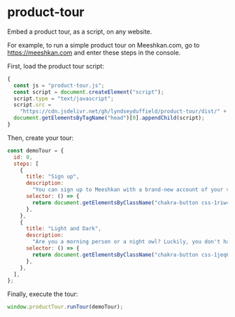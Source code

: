# product-tour

Embed a product tour, as a script, on any website.

For example, to run a simple product tour on Meeshkan.com, go to https://meeshkan.com and enter these steps in the console.

First, load the product tour script:

```js
{
  const js = "product-tour.js";
  const script = document.createElement("script");
  script.type = "text/javascript";
  script.src =
    "https://cdn.jsdelivr.net/gh/lyndseyduffield/product-tour/dist/" + js;
  document.getElementsByTagName("head")[0].appendChild(script);
}
```

Then, create your tour:

```js
const demoTour = {
  id: 0,
  steps: [
    {
      title: "Sign up",
      description:
        "You can sign up to Meeshkan with a brand-new account of your very own!",
      selector: () => {
        return document.getElementsByClassName("chakra-button css-1riw45y")[0];
      },
    },
    {
      title: "Light and Dark",
      description:
        "Are you a morning person or a night owl? Luckily, you don't have to choose with Meeshkan!",
      selector: () => {
        return document.getElementsByClassName("chakra-button css-1jeq6on")[0];
      },
    },
  ],
};
```

Finally, execute the tour:

```js
window.productTour.runTour(demoTour);
```
